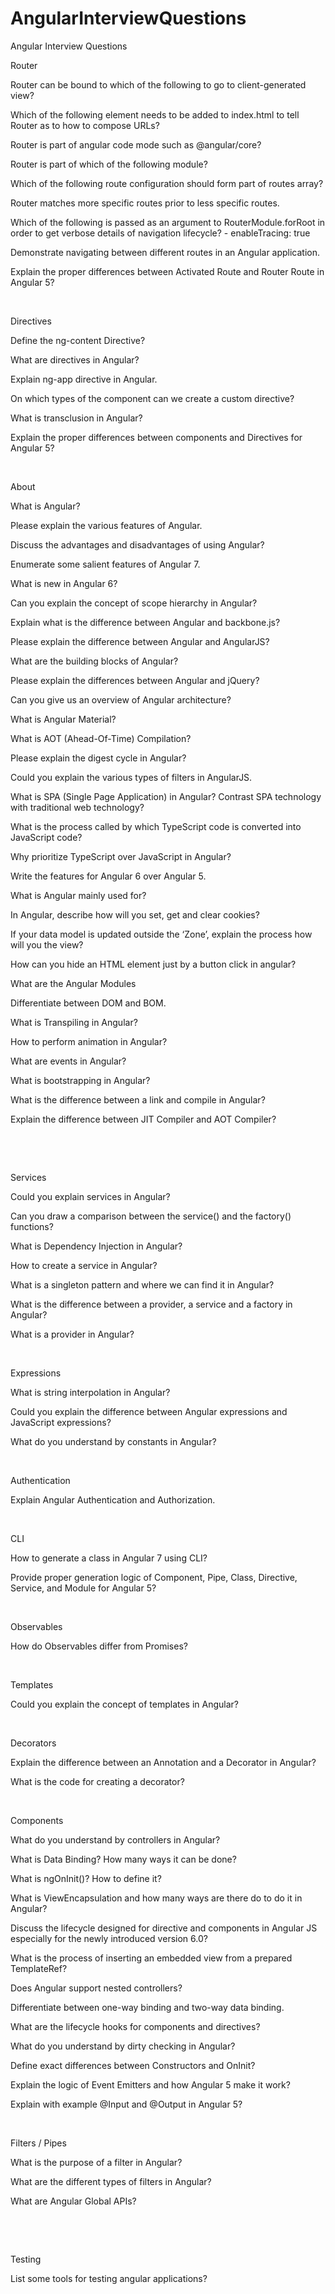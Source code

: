 # AngularInterviewQuestions
Angular Interview Questions
<p>Router</p>
<p>Router can be bound to which of the following to go to client-generated view?</p>
<p>Which of the following element needs to be added to index.html to tell Router as to how to compose URLs?</p>
<p>Router is part of angular code mode such as @angular/core?</p>
<p>Router is part of which of the following module?</p>
<p>Which of the following route configuration should form part of routes array?</p>
<p>Router matches more specific routes prior to less specific routes.</p>
<p>Which of the following is passed as an argument to RouterModule.forRoot in order to get verbose details of navigation lifecycle? - enableTracing: true</p>
<p>Demonstrate navigating between different routes in an Angular application.</p>
<p>Explain the proper differences between Activated Route and Router Route in Angular 5?</p>
<p>
  <br>
</p>
<p>Directives</p>
<p>Define the ng-content Directive?</p>
<p>What are directives in Angular?</p>
<p>Explain ng-app directive in Angular.</p>
<p>On which types of the component can we create a custom directive?</p>
<p>What is transclusion in Angular?</p>
<p>Explain the proper differences between components and Directives for Angular 5?</p>
<p>
  <br>
</p>
<p>About</p>
<p>What is Angular?</p>
<p>Please explain the various features of Angular.</p>
<p>Discuss the advantages and disadvantages of using Angular?</p>
<p>Enumerate some salient features of Angular 7.</p>
<p>What is new in Angular 6?</p>
<p>Can you explain the concept of scope hierarchy in Angular?</p>
<p>Explain what is the difference between Angular and backbone.js?</p>
<p>Please explain the difference between Angular and AngularJS?</p>
<p>What are the building blocks of Angular?</p>
<p>Please explain the differences between Angular and jQuery?</p>
<p>Can you give us an overview of Angular architecture?</p>
<p>What is Angular Material?</p>
<p>What is AOT (Ahead-Of-Time) Compilation?</p>
<p>Please explain the digest cycle in Angular?</p>
<p>Could you explain the various types of filters in AngularJS.</p>
<p>What is SPA (Single Page Application) in Angular? Contrast SPA technology with traditional web technology?</p>
<p>What is the process called by which TypeScript code is converted into JavaScript code?</p>
<p>Why prioritize TypeScript over JavaScript in Angular?</p>
<p>Write the features for Angular 6 over Angular 5.</p>
<p>What is Angular mainly used for?</p>
<p>In Angular, describe how will you set, get and clear cookies?</p>
<p>If your data model is updated outside the ‘Zone’, explain the process how will you the view?</p>
<p>How can you hide an HTML element just by a button click in angular?</p>
<p>What are the Angular Modules</p>
<p>Differentiate between DOM and BOM.</p>
<p>What is Transpiling in Angular?</p>
<p>How to perform animation in Angular?</p>
<p>What are events in Angular?</p>
<p>What is bootstrapping in Angular?</p>
<p>What is the difference between a link and compile in Angular?</p>
<p>Explain the difference between JIT Compiler and AOT Compiler?</p>
<p>
  <br>
</p>
<p>
  <br>
</p>
<p>Services</p>
<p>Could you explain services in Angular?</p>
<p>Can you draw a comparison between the service() and the factory() functions?</p>
<p>What is Dependency Injection in Angular?</p>
<p>How to create a service in Angular?</p>
<p>What is a singleton pattern and where we can find it in Angular?</p>
<p>What is the difference between a provider, a service and a factory in Angular?</p>
<p>What is a provider in Angular?</p>
<p>
  <br>
</p>
<p>Expressions</p>
<p>What is string interpolation in Angular?</p>
<p>Could you explain the difference between Angular expressions and JavaScript expressions?</p>
<p>What do you understand by constants in Angular?</p>
<p>
  <br>
</p>
<p>Authentication</p>
<p>Explain Angular Authentication and Authorization.</p>
<p>
  <br>
</p>
<p>CLI</p>
<p>How to generate a class in Angular 7 using CLI?</p>
<p>Provide proper generation logic of Component, Pipe, Class, Directive, Service, and Module for Angular 5?</p>
<p>
  <br>
</p>
<p>Observables</p>
<p>How do Observables differ from Promises?</p>
<p>
  <br>
</p>
<p>Templates</p>
<p>Could you explain the concept of templates in Angular?</p>
<p>
  <br>
</p>
<p>Decorators</p>
<p>Explain the difference between an Annotation and a Decorator in Angular?</p>
<p>What is the code for creating a decorator?</p>
<p>
  <br>
</p>
<p>Components</p>
<p>What do you understand by controllers in Angular?</p>
<p>What is Data Binding? How many ways it can be done?</p>
<p>What is ngOnInit()? How to define it?</p>
<p>What is ViewEncapsulation and how many ways are there do to do it in Angular?</p>
<p>Discuss the lifecycle designed for directive and components in Angular JS especially for the newly introduced version 6.0?</p>
<p>What is the process of inserting an embedded view from a prepared TemplateRef?</p>
<p>Does Angular support nested controllers?</p>
<p>Differentiate between one-way binding and two-way data binding.</p>
<p>What are the lifecycle hooks for components and directives?</p>
<p>What do you understand by dirty checking in Angular?</p>
<p>Define exact differences between Constructors and OnInit?</p>
<p>Explain the logic of Event Emitters and how Angular 5 make it work?</p>
<p>Explain with example @Input and @Output in Angular 5?</p>
<p>
  <br>
</p>
<p>Filters / Pipes</p>
<p>What is the purpose of a filter in Angular?</p>
<p>What are the different types of filters in Angular?</p>
<p>What are Angular Global APIs?</p>
<p>
  <br>
</p>
<p>
  <br>
</p>
<p>Testing</p>
<p>List some tools for testing angular applications?</p>
<p>
  <br>
</p>
